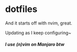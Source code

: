 # dotfiles

And it starts off with nvim, great.

Updating as I keep configuring~

##### I use (n)vim on Manjaro btw
